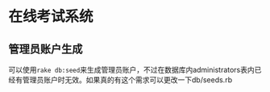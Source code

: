# 在线考试系统

## 管理员账户生成

可以使用`rake db:seed`来生成管理员账户，不过在数据库内administrators表内已经有管理员账户时无效。如果真的有这个需求可以更改一下db/seeds.rb